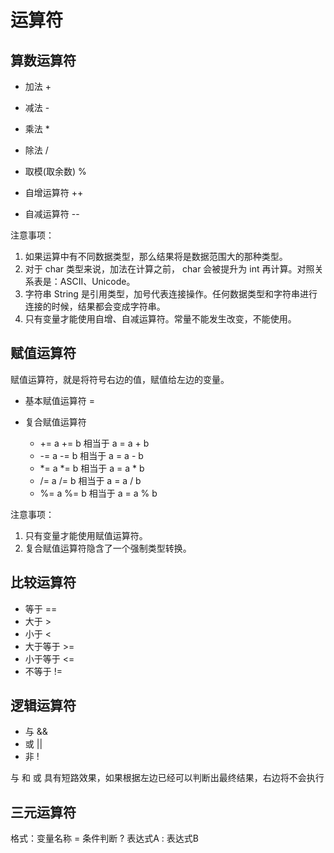# 运算符

## 算数运算符

+ 加法 +

+ 减法 -

+ 乘法 *

+ 除法 /

+ 取模(取余数) %

+ 自增运算符 ++

+ 自减运算符 --

注意事项：

1. 如果运算中有不同数据类型，那么结果将是数据范围大的那种类型。
2. 对于 char 类型来说，加法在计算之前， char 会被提升为 int 再计算。对照关系表是：ASCII、Unicode。
3. 字符串 String 是引用类型，加号代表连接操作。任何数据类型和字符串进行连接的时候，结果都会变成字符串。
4. 只有变量才能使用自增、自减运算符。常量不能发生改变，不能使用。

## 赋值运算符

赋值运算符，就是将符号右边的值，赋值给左边的变量。

+ 基本赋值运算符 =

+ 复合赋值运算符
  + +=    a += b   相当于  a = a + b
  + -=    a -= b   相当于  a = a - b
  + *=    a *= b   相当于  a = a * b
  + /=    a /= b   相当于  a = a / b
  + %=    a %= b   相当于  a = a % b

注意事项：

  1. 只有变量才能使用赋值运算符。
  2. 复合赋值运算符隐含了一个强制类型转换。

## 比较运算符

+ 等于     ==
+ 大于     >
+ 小于     <
+ 大于等于 >=
+ 小于等于 <=
+ 不等于   !=

## 逻辑运算符

+ 与   &&
+ 或   ||
+ 非   !

与 和 或 具有短路效果，如果根据左边已经可以判断出最终结果，右边将不会执行

## 三元运算符

格式：变量名称 = 条件判断 ? 表达式A : 表达式B
